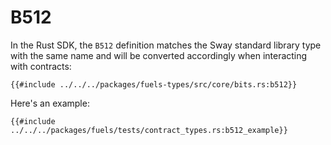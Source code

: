 # B512

In the Rust SDK, the `B512` definition matches the Sway standard library type with the same name and will be converted accordingly when interacting with contracts:

```rust,ignore
{{#include ../../../packages/fuels-types/src/core/bits.rs:b512}}
```

Here's an example:

```rust,ignore
{{#include ../../../packages/fuels/tests/contract_types.rs:b512_example}}
```
